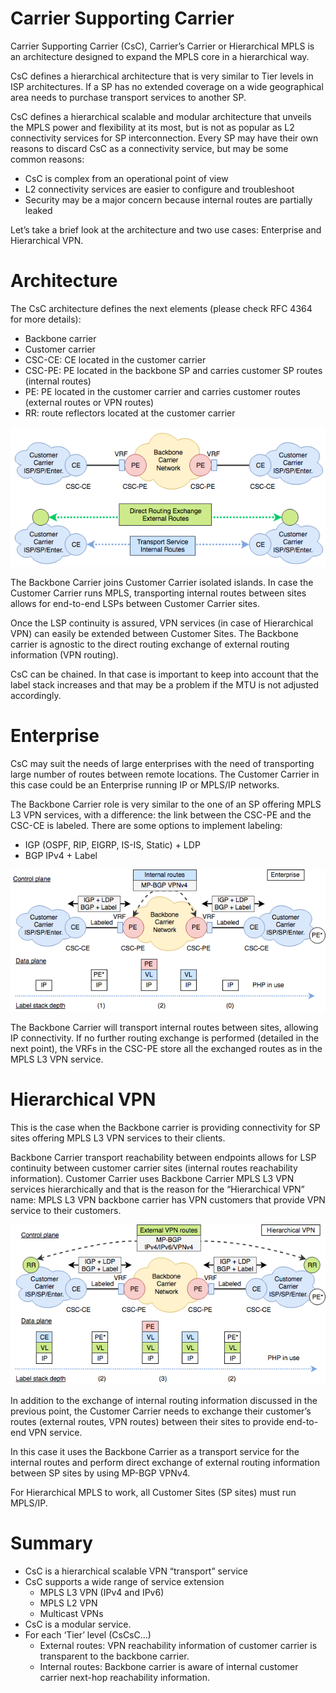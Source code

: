 # Carrier Supporting Carrier

Carrier Supporting Carrier (CsC), Carrier’s Carrier or Hierarchical MPLS is an architecture designed to expand the MPLS core in a hierarchical way.

CsC defines a hierarchical architecture that is very similar to Tier levels in ISP architectures. If a SP has no extended coverage on a wide geographical area needs to purchase transport services to another SP.

CsC defines a hierarchical scalable and modular architecture that unveils the MPLS power and flexibility at its most, but is not as popular as L2 connectivity services for SP interconnection. Every SP may have their own reasons to discard CsC as a connectivity service, but may be some common reasons:

* CsC is complex from an operational point of view
* L2 connectivity services are easier to configure and troubleshoot
* Security may be a major concern because internal routes are partially leaked

Let’s take a brief look at the architecture and two use cases: Enterprise and Hierarchical VPN.




# Architecture

The CsC architecture defines the next elements (please check RFC 4364 for more details):

* Backbone carrier
* Customer carrier
* CSC-CE: CE located in the customer carrier
* CSC-PE: PE located in the backbone SP and carries customer SP routes (internal routes)
* PE: PE located in the customer carrier and carries customer routes (external routes or VPN routes)
* RR: route reflectors located at the customer carrier


![csc architecture](images/csc-arch.png)


The Backbone Carrier joins Customer Carrier isolated islands. In case the Customer Carrier runs MPLS, transporting internal routes between sites allows for end-to-end LSPs between Customer Carrier sites.

Once the LSP continuity is assured, VPN services (in case of Hierarchical VPN) can easily be extended between Customer Sites. The Backbone carrier is agnostic to the direct routing exchange of external routing information (VPN routing).

CsC can be chained. In that case is important to keep into account that the label stack increases and that may be a problem if the MTU is not adjusted accordingly.




# Enterprise

CsC may suit the needs of large enterprises with the need of transporting large number of routes between remote locations. The Customer Carrier in this case could be an Enterprise running IP or MPLS/IP networks.

The Backbone Carrier role is very similar to the one of an SP offering MPLS L3 VPN services, with a difference: the link between the CSC-PE and the CSC-CE is labeled. There are some options to implement labeling:

* IGP (OSPF, RIP, EIGRP, IS-IS, Static) + LDP
* BGP IPv4 + Label


![csc enterprise](images/csc-enterprise.png)




The Backbone Carrier will transport internal routes between sites, allowing IP connectivity. If no further routing exchange is performed (detailed in the next point), the VRFs in the CSC-PE store all the exchanged routes as in the MPLS L3 VPN service.



# Hierarchical VPN

This is the case when the Backbone carrier is providing connectivity for SP sites offering MPLS L3 VPN services to their clients.

Backbone Carrier transport reachability between endpoints allows for LSP continuity between customer carrier sites (internal routes reachability information). Customer Carrier uses Backbone Carrier MPLS L3 VPN services hierarchically and that is the reason for the “Hierarchical VPN” name: MPLS L3 VPN backbone carrier has VPN customers that provide VPN service to their customers.


![csc hierarchical](images/csc-hierarchical.png)



In addition to the exchange of internal routing information discussed in the previous point, the Customer Carrier needs to exchange their customer’s routes (external routes, VPN routes) between their sites to provide end-to-end VPN service. 

In this case it uses the Backbone Carrier as a transport service for the internal routes and perform direct exchange of external routing information between SP sites by using MP-BGP VPNv4.

For Hierarchical MPLS to work, all Customer Sites (SP sites) must run MPLS/IP.





# Summary

* CsC is a hierarchical scalable VPN “transport” service 
* CsC supports a wide range of service extension
  * MPLS L3 VPN (IPv4 and IPv6)
  * MPLS L2 VPN
  * Multicast VPNs
* CsC is a modular service.
* For each ‘Tier’ level (CsCsC…)
  * External routes: VPN reachability information of customer carrier is transparent to the backbone carrier.
  * Internal routes: Backbone carrier is aware of internal customer carrier next-hop reachability information.


